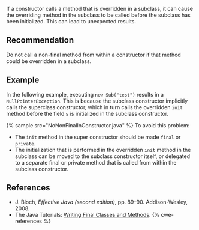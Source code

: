 If a constructor calls a method that is overridden in a subclass, it can cause the overriding method in the subclass to be called before the subclass has been initialized. This can lead to unexpected results.


## Recommendation
Do not call a non-final method from within a constructor if that method could be overridden in a subclass.


## Example
In the following example, executing `new Sub("test")` results in a `NullPointerException`. This is because the subclass constructor implicitly calls the superclass constructor, which in turn calls the overridden `init` method before the field `s` is initialized in the subclass constructor.

{% sample src="NoNonFinalInConstructor.java" %}
To avoid this problem:

* The `init` method in the super constructor should be made `final` or `private`.
* The initialization that is performed in the overridden `init` method in the subclass can be moved to the subclass constructor itself, or delegated to a separate final or private method that is called from within the subclass constructor.

## References
* J. Bloch, *Effective Java (second edition)*, pp. 89&ndash;90. Addison-Wesley, 2008.
* The Java Tutorials: [Writing Final Classes and Methods](https://docs.oracle.com/javase/tutorial/java/IandI/final.html).
{% cwe-references %}
